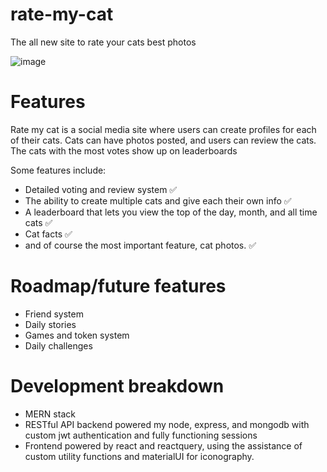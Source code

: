 # rate-my-cat
The all new site to rate your cats best photos

![image](https://github.com/unexpectedlyalarming/rate-my-cat/assets/57572382/83214fc1-ecc7-40d3-9ebe-8f7c98672c73)


# Features

Rate my cat is a social media site where users can create profiles for each of their cats. Cats can have photos posted, and users can review the cats. The cats with the most votes show up on leaderboards

Some features include:
- Detailed voting and review system ✅
- The ability to create multiple cats and give each their own info ✅
- A leaderboard that lets you view the top of the day, month, and all time cats ✅
- Cat facts ✅
- and of course the most important feature, cat photos. ✅

# Roadmap/future features

- Friend system
- Daily stories
- Games and token system
- Daily challenges

# Development breakdown

- MERN stack
- RESTful API backend powered my node, express, and mongodb with custom jwt authentication and fully functioning sessions
- Frontend powered by react and reactquery, using the assistance of custom utility functions and materialUI for iconography.
